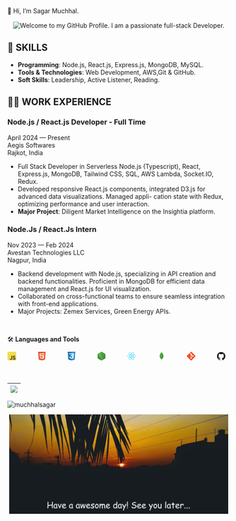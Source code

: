 👋 Hi, I’m Sagar Muchhal.    

<p align='center' style='margin: 16px 4px 8px;'>
    <img src="https://readme-typing-svg.herokuapp.com?font=Fira+Code&pause=1000&color=54A6FF&center=true&vCenter=true&multiline=true&width=710&height=70&lines=Welcome+to+my+GitHub+Profile;I+am+a+passionate+full-stack+developer" alt="Welcome to my GitHub Profile. I am a passionate full-stack Developer." />
</p>

  ## 🚀 SKILLS

 - **Programming**: Node.js, React.js, Express.js, MongoDB, MySQL.
 - **Tools & Technologies**: Web Development, AWS,Git & GitHub.
 - **Soft Skills**: Leadership, Active Listener, Reading.

## 👨‍💻 WORK EXPERIENCE
   ### Node.js / React.js Developer - Full Time
   April 2024 — Present     
   Aegis Softwares  
   Rajkot, India  
   - Full Stack Developer in Serverless Node.js (Typescript), React, Express.js, MongoDB, Tailwind CSS, SQL, AWS
     Lambda, Socket.IO, Redux.
   - Developed responsive React.js components, integrated D3.js for advanced data visualizations. Managed appli-
     cation state with Redux, optimizing performance and user interaction.
   - **Major Project**: Diligent Market Intelligence on the Insightia platform.

   ### Node.Js / React.Js Intern
   Nov 2023 — Feb 2024     
   Avestan Technologies LLC  
   Nagpur, India  
   - Backend development with Node.js, specializing in API creation and backend functionalities. Proficient in
     MongoDB for efficient data management and React.js for UI visualization.
   - Collaborated on cross-functional teams to ensure seamless integration with front-end applications.
   - Major Projects: Zemex Services, Green Energy APIs.

</br>

🛠️  **Languages and Tools**

<div style="display: flex; justify-content: space-between; align-items: center;">

<span style="display: inline-block; margin-right: 10px;">
  <img src="https://raw.githubusercontent.com/devicons/devicon/master/icons/javascript/javascript-original.svg" alt="C++" width="20" height="20" />
</span>

<span style="display: inline-block; margin-right: 10px;">
  <img src="https://raw.githubusercontent.com/devicons/devicon/master/icons/html5/html5-original.svg" alt="HTML" width="20" height="20" />
</span>

<span style="display: inline-block; margin-right: 10px;">
  <img src="https://raw.githubusercontent.com/devicons/devicon/master/icons/css3/css3-original.svg" alt="CSS" width="20" height="20" />
</span>

<span style="display: inline-block; margin-right: 10px;">
  <img src="https://raw.githubusercontent.com/devicons/devicon/master/icons/nodejs/nodejs-original.svg" alt="node" width="20" height="20" />
</span>

<span style="display: inline-block; margin-right: 10px;">
  <img src="https://raw.githubusercontent.com/devicons/devicon/master/icons/react/react-original.svg" alt="react" width="20" height="20" />
</span>

<span style="display: inline-block; margin-right: 10px;">
  <img src="https://raw.githubusercontent.com/devicons/devicon/master/icons/mongodb/mongodb-original.svg" alt="Mongodb" width="20" height="20" />
</span>


<span style="display: inline-block; margin-right: 10px;">
  <img src="https://raw.githubusercontent.com/devicons/devicon/master/icons/git/git-original.svg" alt="Git" width="20" height="20" />
</span>

<span style="display: inline-block; margin-right: 10px;">
  <img src="https://raw.githubusercontent.com/devicons/devicon/master/icons/github/github-original.svg" alt="Github" width="20" height="20" />
</span>
</div>         
<br/><br/>


| <a href="https://github.com/muchhalsagar/github-readme-stats"><img align="center" src="https://github-readme-stats.vercel.app/api/top-langs/?username=muchhalsagar&layout=compact&theme=buefy&hide_border=true" /></a> |
| -------------------------- |

<p align="left"> <img src="https://github-readme-stats.vercel.app/api?username=muchhalsagar&show_icons=true" alt="muchhalsagar" />

<p align="center" style='margin: 8px 4px;'>
    <img src="./sunrise.jpeg?sanitize=true" alt="utkarshpathrabe" />
</p>
<!---
muchhalsagar/muchhalsagar is a ✨ special ✨ repository because its `README.md` (this file) appears on your GitHub profile.
You can click the Preview link to take a look at your changes.
--->
